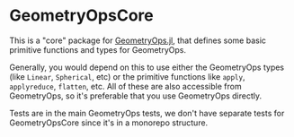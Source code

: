 # GeometryOpsCore

This is a "core" package for [GeometryOps.jl](https://github.com/JuliaGeo/GeometryOps.jl), that defines some basic primitive functions and types for GeometryOps.

Generally, you would depend on this to use either the GeometryOps types (like `Linear`, `Spherical`, etc) or the primitive functions like `apply`, `applyreduce`, `flatten`, etc. 
All of these are also accessible from GeometryOps, so it's preferable that you use GeometryOps directly.

Tests are in the main GeometryOps tests, we don't have separate tests for GeometryOpsCore since it's in a monorepo structure.